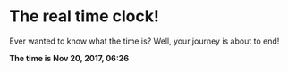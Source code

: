 # The real time clock!

Ever wanted to know what the time is? Well, your journey is about to end!

**The time is Nov 20, 2017, 06:26**